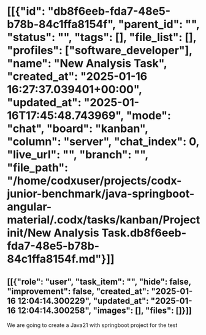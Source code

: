 # [[{"id": "db8f6eeb-fda7-48e5-b78b-84c1ffa8154f", "parent_id": "", "status": "", "tags": [], "file_list": [], "profiles": ["software_developer"], "name": "New Analysis Task", "created_at": "2025-01-16 16:27:37.039401+00:00", "updated_at": "2025-01-16T17:45:48.743969", "mode": "chat", "board": "kanban", "column": "server", "chat_index": 0, "live_url": "", "branch": "", "file_path": "/home/codxuser/projects/codx-junior-benchmark/java-springboot-angular-material/.codx/tasks/kanban/Project init/New Analysis Task.db8f6eeb-fda7-48e5-b78b-84c1ffa8154f.md"}]]
## [[{"role": "user", "task_item": "", "hide": false, "improvement": false, "created_at": "2025-01-16 12:04:14.300229", "updated_at": "2025-01-16 12:04:14.300258", "images": [], "files": []}]]
We are going to create a Java21 with springboot project for the test